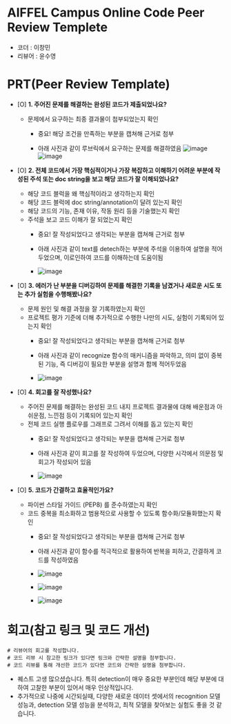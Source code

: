 
# AIFFEL Campus Online Code Peer Review Templete
- 코더 : 이창민
- 리뷰어 : 윤수영


# PRT(Peer Review Template)
- [O]  **1. 주어진 문제를 해결하는 완성된 코드가 제출되었나요?**
    - 문제에서 요구하는 최종 결과물이 첨부되었는지 확인
        - 중요! 해당 조건을 만족하는 부분을 캡쳐해 근거로 첨부
          
          
        - 아래 사진과 같이 루브릭에서 요구하는 문제를 해결하였음
          ![image](https://github.com/user-attachments/assets/41245609-5de6-409d-acfb-04bf08912996)
          ![image](https://github.com/user-attachments/assets/1a1b9063-2893-41d9-b712-fd8cbd3007ae)


    
- [O]  **2. 전체 코드에서 가장 핵심적이거나 가장 복잡하고 이해하기 어려운 부분에 작성된 
주석 또는 doc string을 보고 해당 코드가 잘 이해되었나요?**
    - 해당 코드 블럭을 왜 핵심적이라고 생각하는지 확인
    - 해당 코드 블럭에 doc string/annotation이 달려 있는지 확인
    - 해당 코드의 기능, 존재 이유, 작동 원리 등을 기술했는지 확인
    - 주석을 보고 코드 이해가 잘 되었는지 확인
        - 중요! 잘 작성되었다고 생각되는 부분을 캡쳐해 근거로 첨부
          
          
        - 아래 사진과 같이 text를 detech하는 부분에 주석을 이용하여 설명을 적어두었으며, 이로인하여 코드를 이해하는데 도움이됨
        - ![image](https://github.com/user-attachments/assets/4629179e-fb6f-4126-ab20-dcc33ad753fc)

        
- [O]  **3. 에러가 난 부분을 디버깅하여 문제를 해결한 기록을 남겼거나
새로운 시도 또는 추가 실험을 수행해봤나요?**
    - 문제 원인 및 해결 과정을 잘 기록하였는지 확인
    - 프로젝트 평가 기준에 더해 추가적으로 수행한 나만의 시도, 
    실험이 기록되어 있는지 확인
        - 중요! 잘 작성되었다고 생각되는 부분을 캡쳐해 근거로 첨부
          
          
        - 아래 사진과 같이 recognize 함수의 매커니즘을 파악하고, 의미 없이 중복된 기능, 즉 디버깅이 필요한 부분을 설명과 함께 적어두었음
        - ![image](https://github.com/user-attachments/assets/5b40f5c3-5b26-43ce-b4d2-835bb8f8b7dd)

        
- [O]  **4. 회고를 잘 작성했나요?**
    - 주어진 문제를 해결하는 완성된 코드 내지 프로젝트 결과물에 대해
    배운점과 아쉬운점, 느낀점 등이 기록되어 있는지 확인
    - 전체 코드 실행 플로우를 그래프로 그려서 이해를 돕고 있는지 확인
        - 중요! 잘 작성되었다고 생각되는 부분을 캡쳐해 근거로 첨부
          
          
        - 아래 사진과 같이 회고를 잘 작성하여 두었으며, 다양한 시각에서 의문점 및 회고가 작성되어 있음
        - ![image](https://github.com/user-attachments/assets/96c13afe-a691-484c-8b69-aebdf393f00e)

        
- [O]  **5. 코드가 간결하고 효율적인가요?**
    - 파이썬 스타일 가이드 (PEP8) 를 준수하였는지 확인
    - 코드 중복을 최소화하고 범용적으로 사용할 수 있도록 함수화/모듈화했는지 확인
        - 중요! 잘 작성되었다고 생각되는 부분을 캡쳐해 근거로 첨부
          
          
        - 아래 사진과 같이 함수를 적극적으로 활용하여 반복을 피하고, 간결하게 코드를 작성하였음
        - ![image](https://github.com/user-attachments/assets/ce519e03-1b56-4969-910c-7576ccc8447c)
        - ![image](https://github.com/user-attachments/assets/14baa23d-a9e9-45b7-8881-a04db45d9e04)
        - ![image](https://github.com/user-attachments/assets/757f68c2-7345-4670-9429-cade2b3910fc)





# 회고(참고 링크 및 코드 개선)
```
# 리뷰어의 회고를 작성합니다.
# 코드 리뷰 시 참고한 링크가 있다면 링크와 간략한 설명을 첨부합니다.
# 코드 리뷰를 통해 개선한 코드가 있다면 코드와 간략한 설명을 첨부합니다.
```
- 퀘스트 고생 많으셨습니다. 특히 detection이 매우 중요한 부분인데 해당 부분에 대하여 고찰한 부분이 있어서 매우 인상적입니다.
- 추가적으로 나중에 시간되실때, 다양한 새로운 데이터 셋에서의 recognition 모델 성능과, detection 모델 성능을 분석하고, 최적 모델을 찾아보는 실험도 좋을 것 같습니다.

